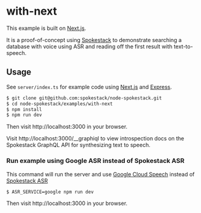 # with-next

This example is built on [Next.js](https://github.com/zeit/next.js).

It is a proof-of-concept using [Spokestack](../../) to demonstrate
searching a database with voice using ASR and reading off the first result with text-to-speech.

## Usage

See `server/index.ts` for example code using [Next.js][next] and [Express][express].

```bash
$ git clone git@github.com:spokestack/node-spokestack.git
$ cd node-spokestack/examples/with-next
$ npm install
$ npm run dev
```

Then visit http://localhost:3000 in your browser.

Visit http://localhost:3000/\_\_graphiql to view introspection docs on the Spokestack GraphQL API for synthesizing text to speech.

### Run example using Google ASR instead of Spokestack ASR

This command will run the server and use [Google Cloud Speech][google] instead of [Spokestack ASR][spokestack]

```bash
$ ASR_SERVICE=google npm run dev
```

Then visit http://localhost:3000 in your browser.

[next]: https://github.com/zeit/next.js
[express]: https://expressjs.com/
[google]: https://cloud.google.com/speech-to-text/
[spokestack]: https://www.spokestack.io/docs/concepts/asr
